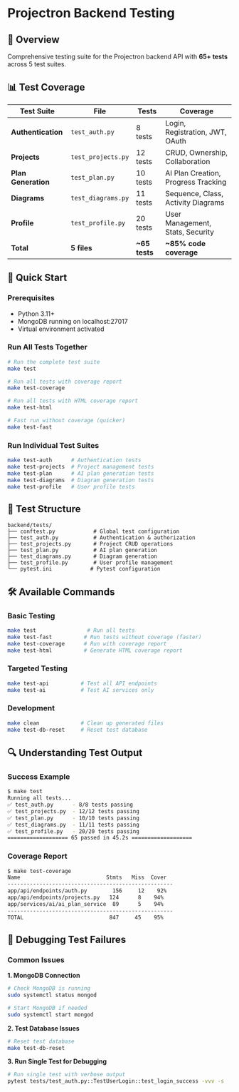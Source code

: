 # Projectron Backend Testing

## 🎯 Overview

Comprehensive testing suite for the Projectron backend API with **65+ tests** across 5 test suites.

## 📊 Test Coverage

| Test Suite          | File               | Tests         | Coverage                            |
| ------------------- | ------------------ | ------------- | ----------------------------------- |
| **Authentication**  | `test_auth.py`     | 8 tests       | Login, Registration, JWT, OAuth     |
| **Projects**        | `test_projects.py` | 12 tests      | CRUD, Ownership, Collaboration      |
| **Plan Generation** | `test_plan.py`     | 10 tests      | AI Plan Creation, Progress Tracking |
| **Diagrams**        | `test_diagrams.py` | 11 tests      | Sequence, Class, Activity Diagrams  |
| **Profile**         | `test_profile.py`  | 20 tests      | User Management, Stats, Security    |
| **Total**           | **5 files**        | **~65 tests** | **~85% code coverage**              |

## 🚀 Quick Start

### Prerequisites

- Python 3.11+
- MongoDB running on localhost:27017
- Virtual environment activated

### Run All Tests Together

```bash
# Run the complete test suite
make test

# Run all tests with coverage report
make test-coverage

# Run all tests with HTML coverage report
make test-html

# Fast run without coverage (quicker)
make test-fast
```

### Run Individual Test Suites

```bash
make test-auth      # Authentication tests
make test-projects  # Project management tests
make test-plan      # AI plan generation tests
make test-diagrams  # Diagram generation tests
make test-profile   # User profile tests
```

## 📁 Test Structure

```
backend/tests/
├── conftest.py            # Global test configuration
├── test_auth.py           # Authentication & authorization
├── test_projects.py       # Project CRUD operations
├── test_plan.py           # AI plan generation
├── test_diagrams.py       # Diagram generation
├── test_profile.py        # User profile management
└── pytest.ini            # Pytest configuration
```

## 🛠️ Available Commands

### Basic Testing

```bash
make test                # Run all tests
make test-fast          # Run tests without coverage (faster)
make test-coverage      # Run with coverage report
make test-html          # Generate HTML coverage report
```

### Targeted Testing

```bash
make test-api          # Test all API endpoints
make test-ai           # Test AI services only
```

### Development

```bash
make clean             # Clean up generated files
make test-db-reset     # Reset test database
```

## 🔍 Understanding Test Output

### Success Example

```bash
$ make test
Running all tests...
✅ test_auth.py      - 8/8 tests passing
✅ test_projects.py  - 12/12 tests passing
✅ test_plan.py      - 10/10 tests passing
✅ test_diagrams.py  - 11/11 tests passing
✅ test_profile.py   - 20/20 tests passing
=================== 65 passed in 45.2s ===================
```

### Coverage Report

```bash
$ make test-coverage
Name                           Stmts   Miss  Cover
----------------------------------------------------
app/api/endpoints/auth.py        156     12    92%
app/api/endpoints/projects.py   124      8    94%
app/services/ai/ai_plan_service  89      5    94%
----------------------------------------------------
TOTAL                           847     45    95%
```

## 🐛 Debugging Test Failures

### Common Issues

**1. MongoDB Connection**

```bash
# Check MongoDB is running
sudo systemctl status mongod

# Start MongoDB if needed
sudo systemctl start mongod
```

**2. Test Database Issues**

```bash
# Reset test database
make test-db-reset
```

**3. Run Single Test for Debugging**

```bash
# Run single test with verbose output
pytest tests/test_auth.py::TestUserLogin::test_login_success -vvv -s
```
